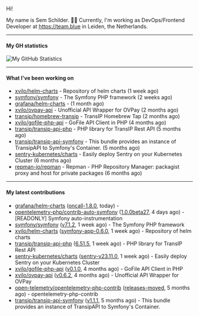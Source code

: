 Hi!

My name is Sem Schilder. 👋🏻 Currently, I'm working as DevOps/Frontend Developer at https://team.blue in Leiden, the Netherlands.

---

#### My GH statistics

![My GitHub Statistics](https://github-readme-stats.vercel.app/api?username=xvilo&show_icons=true&count_private=true&hide_title=true)

---

#### What I've been working on

- [xvilo/helm-charts](https://github.com/xvilo/helm-charts) - Repository of helm charts (1 week ago)
- [symfony/symfony](https://github.com/symfony/symfony) - The Symfony PHP framework (2 weeks ago)
- [grafana/helm-charts](https://github.com/grafana/helm-charts) -  (1 month ago)
- [xvilo/ovpay-api](https://github.com/xvilo/ovpay-api) - Unofficial API Wrapper for OVPay (2 months ago)
- [transip/homebrew-transip](https://github.com/transip/homebrew-transip) - TransIP Homebrew Tap (2 months ago)
- [xvilo/gofile-php-api](https://github.com/xvilo/gofile-php-api) - GoFile API Client in PHP (4 months ago)
- [transip/transip-api-php](https://github.com/transip/transip-api-php) - PHP library for TransIP Rest API (5 months ago)
- [transip/transip-api-symfony](https://github.com/transip/transip-api-symfony) - This bundle provides an instance of TransipAPI to Symfony&#39;s Container. (5 months ago)
- [sentry-kubernetes/charts](https://github.com/sentry-kubernetes/charts) - Easily deploy Sentry on your Kubernetes Cluster (6 months ago)
- [repman-io/repman](https://github.com/repman-io/repman) - Repman - PHP Repository Manager: packagist proxy and host for private packages  (6 months ago)

---

#### My latest contributions

- [grafana/helm-charts](https://github.com/grafana/helm-charts) ([oncall-1.8.0](https://github.com/grafana/helm-charts/releases/tag/oncall-1.8.0), today) - 
- [opentelemetry-php/contrib-auto-symfony](https://github.com/opentelemetry-php/contrib-auto-symfony) ([1.0.0beta27](https://github.com/opentelemetry-php/contrib-auto-symfony/releases/tag/1.0.0beta27), 4 days ago) - [READONLY] Symfony auto-instrumentation
- [symfony/symfony](https://github.com/symfony/symfony) ([v7.1.2](https://github.com/symfony/symfony/releases/tag/v7.1.2), 1 week ago) - The Symfony PHP framework
- [xvilo/helm-charts](https://github.com/xvilo/helm-charts) ([symfony-app-0.6.0](https://github.com/xvilo/helm-charts/releases/tag/symfony-app-0.6.0), 1 week ago) - Repository of helm charts
- [transip/transip-api-php](https://github.com/transip/transip-api-php) ([6.51.5](https://github.com/transip/transip-api-php/releases/tag/6.51.5), 1 week ago) - PHP library for TransIP Rest API
- [sentry-kubernetes/charts](https://github.com/sentry-kubernetes/charts) ([sentry-v23.11.0](https://github.com/sentry-kubernetes/charts/releases/tag/sentry-v23.11.0), 1 week ago) - Easily deploy Sentry on your Kubernetes Cluster
- [xvilo/gofile-php-api](https://github.com/xvilo/gofile-php-api) ([v0.1.0](https://github.com/xvilo/gofile-php-api/releases/tag/v0.1.0), 4 months ago) - GoFile API Client in PHP
- [xvilo/ovpay-api](https://github.com/xvilo/ovpay-api) ([v0.6.2](https://github.com/xvilo/ovpay-api/releases/tag/v0.6.2), 4 months ago) - Unofficial API Wrapper for OVPay
- [open-telemetry/opentelemetry-php-contrib](https://github.com/open-telemetry/opentelemetry-php-contrib) ([releases-moved](https://github.com/open-telemetry/opentelemetry-php-contrib/releases/tag/releases-moved), 5 months ago) - opentelemetry-php-contrib
- [transip/transip-api-symfony](https://github.com/transip/transip-api-symfony) ([v1.1.1](https://github.com/transip/transip-api-symfony/releases/tag/v1.1.1), 5 months ago) - This bundle provides an instance of TransipAPI to Symfony&#39;s Container.
